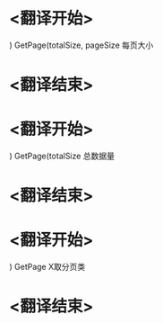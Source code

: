 
# <翻译开始>
) GetPage(totalSize, pageSize
每页大小
# <翻译结束>

# <翻译开始>
) GetPage(totalSize
总数据量
# <翻译结束>

# <翻译开始>
) GetPage
X取分页类
# <翻译结束>
